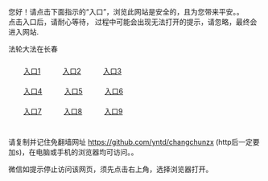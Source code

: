 您好！请点击下面指示的“入口”，浏览此网站是安全的，且为您带来平安。。 <br/>
点击入口后，请耐心等待， 过程中可能会出现无法打开的提示，请忽略，最终会进入网站. </br>

法轮大法在长春<br/>
<div style="padding:10px"><a style="margin:20px" target="_blank" href="https://d1kmvcpb4rwwga.cloudfront.net/2Qpsp?rnaez" id="ccLink1" rel="nofollow">入口1</a> <a target="_blank" style="margin:20px" href="https://d2uxsj4rf2f6lk.cloudfront.net/2Qpsp?rsvmnqqu" id="ccLink2" rel="nofollow">入口2</a> <a style="margin:20px" target="_blank" href="https://d3puhzh5l2hije.cloudfront.net/2Qpsp?lsugidx" id="ccLink3" rel="nofollow">入口3</a></div>

<div style="padding:10px" ><a style="margin:20px" target="_blank" href="https://d1kmvcpb4rwwga.cloudfront.net/2Qpsp?rnaez" id="ccLink4" rel="nofollow">入口4</a> <a style="margin:20px" href="https://d2uxsj4rf2f6lk.cloudfront.net/2Qpsp?rsvmnqqu" target="_blank" id="ccLink5" rel="nofollow">入口5</a> <a style="margin:20px" href="https://d3puhzh5l2hije.cloudfront.net/2Qpsp?lsugidx" target="_blank" id="ccLink6" rel="nofollow">入口6</a></div>

<div style="padding:10px"><a style="margin:20px" target="_blank" href="https://d1kmvcpb4rwwga.cloudfront.net/2Qpsp?rnaez" id="ccLink7" rel="nofollow">入口7</a> <a style="margin:20px" href="https://d2uxsj4rf2f6lk.cloudfront.net/2Qpsp?rsvmnqqu" target="_blank" id="ccLink8" rel="nofollow">入口8</a> <a style="margin:20px" target="_blank" href="https://d3puhzh5l2hije.cloudfront.net/2Qpsp?lsugidx" id="ccLink9" rel="nofollow">入口9</a></div>

<br/>



请复制并记住免翻墙网址 https://github.com/yntd/changchunzx (http后一定要加s)，在电脑或手机的浏览器均可访问。。<br/>

微信如提示停止访问该网页，须先点击右上角，选择浏览器打开。
